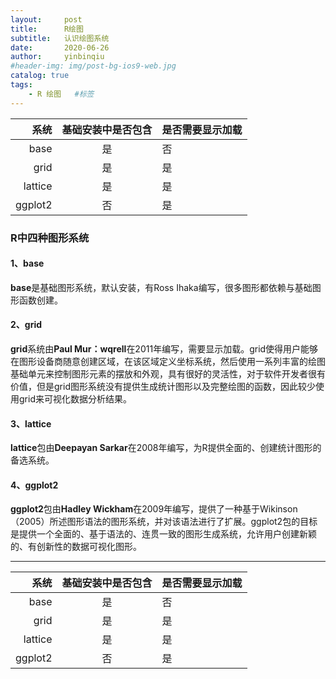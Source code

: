 ```yaml
---
layout:     post
title:      R绘图
subtitle:   认识绘图系统
date:       2020-06-26
author:     yinbinqiu
#header-img: img/post-bg-ios9-web.jpg
catalog: true
tags:
    - R 绘图   #标签
---
```


|系统|基础安装中是否包含|是否需要显示加载|
-:|:-:|:-
|base|是|否|
|grid|是|是|
|lattice|是|是|
|ggplot2|否|是|

### R中四种图形系统

#### 1、base
**base**是基础图形系统，默认安装，有Ross Ihaka编写，很多图形都依赖与基础图形函数创建。

#### 2、grid
**grid**系统由**Paul Mur：wqrell**在2011年编写，需要显示加载。grid使得用户能够在图形设备商随意创建区域，在该区域定义坐标系统，然后使用一系列丰富的绘图基础单元来控制图形元素的摆放和外观，具有很好的灵活性，对于软件开发者很有价值，但是grid图形系统没有提供生成统计图形以及完整绘图的函数，因此较少使用grid来可视化数据分析结果。

#### 3、lattice
**lattice**包由**Deepayan Sarkar**在2008年编写，为R提供全面的、创建统计图形的备选系统。

#### 4、ggplot2
**ggplot2**包由**Hadley Wickham**在2009年编写，提供了一种基于Wikinson（2005）所述图形语法的图形系统，并对该语法进行了扩展。ggplot2包的目标是提供一个全面的、基于语法的、连贯一致的图形生成系统，允许用户创建新颖的、有创新性的数据可视化图形。

---

|系统|基础安装中是否包含|是否需要显示加载|
-:|:-:|:-
|base|是|否|
|grid|是|是|
|lattice|是|是|
|ggplot2|否|是|



